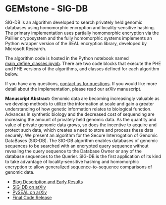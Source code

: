 # GEMstone - SIG-DB

SIG-DB is an algorithm developed to search privately held genomic databases using homomorphic encryption and locality-sensitive hashing. The primary implementation uses partially homomorphic encryption via the Paillier cryposystem and the fully homomorphic systems implements an Python wrapper version of the SEAL encryption library, developed by Microsoft Research. 

The algorithm code is hosted in the Python notebook named [main_define_classes.ipynb](https://github.com/BNext-IQT/GEMstone/blob/master/phe/paillier/main_define_classes.ipynb). There are two code blocks that execute the PHE and FHE versions of the algorithms, and classes defined for each algorithm below. 

If you have any questions, [contact us for questions](https://www.bnext.org/contact/). If you would like more detail about the implementation, please read our arXiv manuscript. 

**Manuscript Abstract:** Genomic data are becoming increasingly valuable as we develop methods to utilize the information at scale and gain a greater understanding of how genetic information relates to biological function. Advances in synthetic biology and the decreased cost of sequencing are increasing the amount of privately held genomic data. As the quantity and value of private genomic data grows, so does the incentive to acquire and protect such data, which creates a need to store and process these data securely. We present an algorithm for the Secure Interrogation of Genomic DataBases (SIG-DB). The SIG-DB algorithm enables databases of genomic sequences to be searched with an encrypted query sequence without revealing the query sequence to the Database Owner or any of the database sequences to the Querier. SIG-DB is the first application of its kind to take advantage of locality-sensitive hashing and homomorphic encryption to allow generalized sequence-to-sequence comparisons of genomic data. 

- [Blog Description and Early Results](https://medium.com/bioquest/gemstone-series-secure-information-sharing-for-genetic-queries-early-results-a14e79bb4f57)
- [SIG-DB on arXiv](https://arxiv.org/abs/1803.09565)
- [PySEAL on arXiv](https://arxiv.org/abs/1803.01891)
- [Final Code Release](https://github.com/BNext-IQT/GEMstone/releases/tag/3.0)
